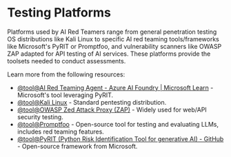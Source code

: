 # Testing Platforms

Platforms used by AI Red Teamers range from general penetration testing OS distributions like Kali Linux to specific AI red teaming tools/frameworks like Microsoft's PyRIT or Promptfoo, and vulnerability scanners like OWASP ZAP adapted for API testing of AI services. These platforms provide the toolsets needed to conduct assessments.

Learn more from the following resources:

- [@tool@AI Red Teaming Agent - Azure AI Foundry | Microsoft Learn](https://learn.microsoft.com/en-us/azure/ai-foundry/concepts/ai-red-teaming-agent) - Microsoft's tool leveraging PyRIT.
- [@tool@Kali Linux](https://www.kali.org/) - Standard pentesting distribution.
- [@tool@OWASP Zed Attack Proxy (ZAP)](https://owasp.org/www-project-zap/) - Widely used for web/API security testing.
- [@tool@Promptfoo](https://www.promptfoo.dev/) - Open-source tool for testing and evaluating LLMs, includes red teaming features.
- [@tool@PyRIT (Python Risk Identification Tool for generative AI) - GitHub](https://github.com/Azure/PyRIT) - Open-source framework from Microsoft.

